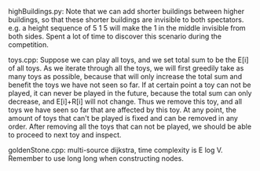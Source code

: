 highBuildings.py: Note that we can add shorter buildings between higher buildings, so that these shorter buildings are invisible to both spectators. e.g. a height sequence of 5 1 5 will make the 1 in the middle invisible from both sides. Spent a lot of time to discover this scenario during the competition.

toys.cpp: Suppose we can play all toys, and we set total sum to be the E\[i] of all toys. As we iterate through all the toys, we will first greedily take as many toys as possible, because that will only increase the total sum and benefit the toys we have not seen so far. If at certain point a toy can not be played, it can never be played in the future, because the total sum can only decrease, and E\[i]+R\[i] will not change. Thus we remove this toy, and all toys we have seen so far that are affected by this toy. At any point, the amount of toys that can't be played is fixed and can be removed in any order. After removing all the toys that can not be played, we should be able to proceed to next toy and inspect.

goldenStone.cpp: multi-source dijkstra, time complexity is E log V. Remember to use long long when constructing nodes. 
